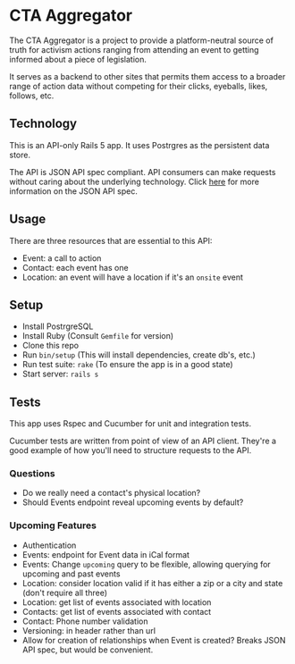 # CTA Aggregator

The CTA Aggregator is a project to provide a platform-neutral source of truth
for activism actions ranging from attending an event to getting informed about
a piece of legislation.

It serves as a backend to other sites that permits them access to a broader 
range of action data without competing for their clicks, eyeballs, likes, 
follows, etc. 

## Technology

This is an API-only Rails 5 app.  It uses Postrgres as the persistent data 
store.

The API is JSON API spec compliant.  API consumers can make requests without
caring about the underlying technology.  Click [here](http://jsonapi.org/) 
for more information on the JSON API spec.

## Usage

There are three resources that are essential to this API:
* Event: a call to action
* Contact: each event has one
* Location: an event will have a location if it's an `onsite` event

## Setup

* Install PostrgreSQL
* Install Ruby (Consult `Gemfile` for version)
* Clone this repo
* Run `bin/setup` (This will install dependencies, create db's, etc.)
* Run test suite: `rake` (To ensure the app is in a good state)
* Start server: `rails s`

## Tests

This app uses Rspec and Cucumber for unit and integration tests.

Cucumber tests are written from point of view of an API client.  They're a
good example of how you'll need to structure requests to the API.


### Questions
 * Do we really need a contact's physical location?
 * Should Events endpoint reveal upcoming events by default?

### Upcoming Features
* Authentication
* Events: endpoint for Event data in iCal format
* Events: Change `upcoming` query to be flexible, allowing querying for upcoming and past events
* Location: consider location valid if it has either a zip or a city and state (don't require all three)
* Location: get list of events associated with location
* Contacts: get list of events associated with contact
* Contact: Phone number validation
* Versioning: in header rather than url
* Allow for creation of relationships when Event is created? Breaks JSON API spec, but would be convenient.

